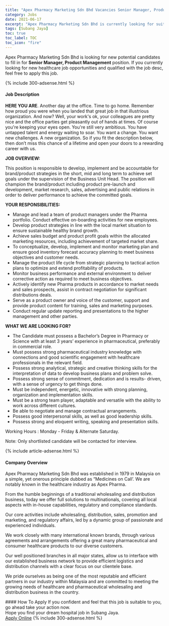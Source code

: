 ```yaml
---
title: "Apex Pharmacy Marketing Sdn Bhd Vacancies Senior Manager, Product Management" 
category: Jobs 
date: 2021-06-17 
excerpt: "Apex Pharmacy Marketing Sdn Bhd is currently looking for suitable person to fill in the Senior Manager, Product Management which positioned at Subang Jaya" 
tags: [Subang Jaya] 
toc: true 
toc_label: TOC 
toc_icon: "fire" 
--- 
```


<p>Apex Pharmacy Marketing Sdn Bhd is looking for new potential candidates to fill in for <b>Senior Manager, Product Management</b> position. If you currently looking for new healthcare job opportunities and qualified with the job desc, feel free to apply this job.
</p>{% include 300-adsense.html %} 
<div><div><h4>Job Description</h4></div><div><div><span><div><p><strong>HERE YOU ARE</strong>. Another day at the office. Time to go home. Remember how proud you were when you landed that great job in that illustrious organization. And now? Well, your work's ok, your colleagues are pretty nice and the office parties get pleasantly out of hands at times. Of course you're keeping your eyes open. You're still very ambitious. You have untapped talent and energy waiting to soar. You want a change. You want new challenges. A new organization. So if you fit the description below, then don&#8217;t miss this chance of a lifetime and open your doors to a rewarding career with us.&#160;</p><p><strong>JOB OVERVIEW:</strong></p><p><span>This position is responsible to develop, implement and be accountable for brand/product strategies in the short, mid and long term to achieve set goals under the supervision of the Business Unit Head. The position will champion the brand/product including product pre-launch and development, market research, sales, advertising and public relations in order to deliver performance to achieve the committed goals.</span></p><p><strong>YOUR RESPONSIBILITIES:</strong></p><ul><li><span>Manage and lead a team of product managers under the Pharma portfolio. Conduct effective on-boarding activities for new employees.</span></li><li><span>D</span><span>evelop product strategies in line with the local market situation to ensure sustainable healthy brand growth.</span></li><li><span>Achieve sales budget and product profit goals within the allocated marketing resources, including achievement of targeted market share.</span></li><li><span>To conceptualize, develop, implement and</span><span>&#160;monitor marketing plan and ensure good inventory forecast accuracy planning to meet business objectives and customer needs.</span></li><li><span>Manage the product life cycle from strategic planning to tactical action plans to optimize and extend profitability of products.</span></li><li><span>Monitor business performance and external environment to deliver corrective action as required to meet business objectives.</span></li><li><span>Actively identify new Pharma products in accordance to market needs and sales prospects, assist in contract negotiation for significant distributions deals.</span></li><li><span>Serve as a product owner and voice of the customer, support and provide product content for training, sales and marketing purposes.&#160;</span></li><li><span>Conduct regular update reporting and presentations to the higher management and other parties.</span></li></ul><p><strong>WHAT WE ARE LOOKING FOR?&#160;</strong></p><ul><li>The Candidate must possess a Bachelor&#8217;s Degree in Pharmacy or Science with at least 3 years&#8217; experience in pharmaceutical, preferably in commercial role.</li><li>Must possess strong pharmaceutical industry knowledge with connections and good scientific engagement with healthcare professionals in the relevant field.</li><li><span>Possess strong analytical, strategic and creative thinking skills for the interpretation of data to develop business plans and problem solve.</span></li><li><span>Possess strong sense of commitment, dedication and is results- driven, with a sense of urgency to get things done.&#160;</span></li><li><span>Must be independent, energetic, innovative with strong planning, organization and implementation skills.</span></li><li><span>Must be a strong team player, adaptable and versatile with the ability to work across different cultures.</span></li><li><span>Be able to negotiate and manage contractual arrangements.</span></li><li><span>Possess good interpersonal skills, as well as good leadership skills.</span></li><li>Possess strong and eloquent writing, speaking and presentation skills.&#160;&#160;</li></ul><p>Working Hours : Monday - Friday &amp; Alternate Saturday.</p><p>Note: Only shortlisted candidate will be contacted for interview.</p></div></span></div></div></div> 
{% include article-adsense.html %} 
<div><div><h4>Company Overview</h4></div><div><div><span><div><p>Apex Pharmacy Marketing Sdn Bhd was established in 1979 in Malaysia on a simple, yet onerous principle dubbed as &#8220;Medicines on Call&#8217;. We are notably known in the healthcare industry as Apex Pharma.</p><p>From the humble beginnings of a traditional wholesaling and distribution business, today we offer full solutions to multinationals, covering all local aspects with in-house capabilities, regulatory and compliance standards.</p><p>Our core activities include wholesaling, distribution, sales, promotion and marketing, and regulatory affairs, led by a dynamic group of passionate and experienced individuals.</p><p>We work closely with many international known brands, through various agreements and arrangements offering a great many pharmaceutical and consumer healthcare products to our diverse customers.&#160;</p><p>Our well positioned branches in all major states, allow us to interface with our established business network to provide efficient logistics and distribution channels with a clear focus on our clientele base.</p><p>We pride ourselves as being one of the most reputable and efficient partners in our industry within Malaysia and are committed to meeting the growing needs of healthcare and pharmaceutical wholesaling and distribution business in the country.&#160;</p></div></span></div></div></div> 
#### How To Apply 
If you confident and feel that this job is suitable to you, go ahead take your action now. <br/> 
Hope you find your dream hospital job in Subang Jaya. <br/> 
<a href="https://www.jobstreet.com.my/en/job/senior-manager-product-management-4592662?jobId=jobstreet-my-job-4592662" class="btn btn--warning" target="_blank" rel="nofollow noopenner">Apply Online</a> 
{% include 300-adsense.html %} 